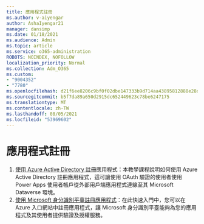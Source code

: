```yaml
---
title: 應用程式註冊
ms.author: v-aiyengar
author: AshaIyengar21
manager: dansimp
ms.date: 01/18/2021
ms.audience: Admin
ms.topic: article
ms.service: o365-administration
ROBOTS: NOINDEX, NOFOLLOW
localization_priority: Normal
ms.collection: Adm_O365
ms.custom:
- "9004352"
- "7780"
ms.openlocfilehash: d21f6ee8206c9bf0f02dbe147333b9d714aa43895812888e28d564e37f56dca1
ms.sourcegitcommit: b5f7da89a650d2915dc652449623c78be6247175
ms.translationtype: MT
ms.contentlocale: zh-TW
ms.lasthandoff: 08/05/2021
ms.locfileid: "53969602"
---
```

# <a name="application-registration"></a>應用程式註冊

1. [使用 Azure Active Directory 註冊](https://docs.microsoft.com/powerapps/developer/data-platform/walkthrough-register-app-azure-active-directory)應用程式：本教學課程說明如何使用 Azure Active Directory 註冊應用程式，這可讓使用 OAuth 驗證的使用者使用 Power Apps 使用者帳戶從外部用戶端應用程式連線至其 Microsoft Dataverse 環境。
1. [使用 Microsoft 身分識別平臺註冊應用程式](https://docs.microsoft.com/azure/active-directory/develop/quickstart-register-app)：在此快速入門中，您可以在 Azure 入口網站中註冊應用程式，讓 Microsoft 身分識別平臺能夠為您的應用程式及其使用者提供驗證及授權服務。
